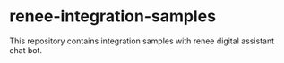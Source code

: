 # renee-integration-samples
This repository contains integration samples with renee digital assistant chat bot.
